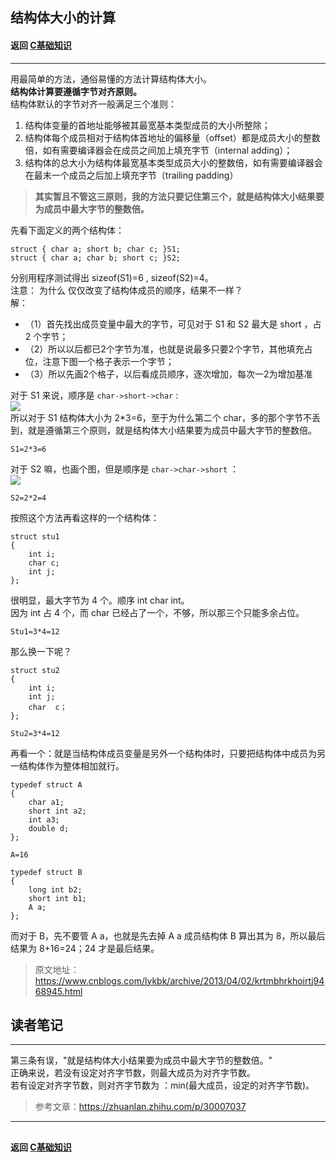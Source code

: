 ## 结构体大小的计算
#### 返回 [C基础知识](../C基础知识.md)


***


用最简单的方法，通俗易懂的方法计算结构体大小。  
**结构体计算要遵循字节对齐原则。**  
结构体默认的字节对齐一般满足三个准则：  
1) 结构体变量的首地址能够被其最宽基本类型成员的大小所整除；
2) 结构体每个成员相对于结构体首地址的偏移量（offset）都是成员大小的整数倍，如有需要编译器会在成员之间加上填充字节（internal adding）；
3) 结构体的总大小为结构体最宽基本类型成员大小的整数倍，如有需要编译器会在最末一个成员之后加上填充字节（trailing padding）

> **其实暂且不管这三原则，我的方法只要记住第三个，就是结构体大小结果要为成员中最大字节的整数倍。**

先看下面定义的两个结构体：  
```
struct { char a; short b; char c; }S1;
struct { char a; char b; short c; }S2;
```
分别用程序测试得出 sizeof(S1)=6 , sizeof(S2)=4。  
注意： 为什么 仅仅改变了结构体成员的顺序，结果不一样？  
解：
- （1）首先找出成员变量中最大的字节，可见对于 S1 和 S2 最大是 short ，占 2 个字节；
- （2）所以以后都已2个字节为准，也就是说最多只要2个字节，其他填充占位，注意下图一个格子表示一个字节；
- （3）所以先画2个格子，以后看成员顺序，逐次增加，每次一2为增加基准

对于 S1 来说，顺序是 `char->short->char` :  
![](https://www.runoob.com/wp-content/uploads/2019/05/8DA2FF64-8FFA-4012-967D-5DB63FB284F5.jpg)  
所以对于 S1 结构体大小为 2*3=6，至于为什么第二个 char，多的那个字节不丢到，就是遵循第三个原则，就是结构体大小结果要为成员中最大字节的整数倍。  
```
S1=2*3=6
```
对于 S2 嘛，也画个图，但是顺序是 `char->char->short` ：  
![](https://www.runoob.com/wp-content/uploads/2019/05/E5BA4CAD-6CB1-4B4C-ABAE-8AAC0437D7DB.jpg)  
```
S2=2*2=4
```
按照这个方法再看这样的一个结构体：
```
struct stu1
{
    int i;
    char c;
    int j;
};
```
很明显，最大字节为 4 个。顺序 int char int。  
因为 int 占 4 个，而 char 已经占了一个，不够，所以那三个只能多余占位。  
```
Stu1=3*4=12
```
那么换一下呢？
```
struct stu2
{
    int i;
    int j;
    char  c；
};
```
```
Stu2=3*4=12
```
再看一个：就是当结构体成员变量是另外一个结构体时，只要把结构体中成员为另一结构体作为整体相加就行。  
```
typedef struct A
{
    char a1;
    short int a2;
    int a3;
    double d;
};

A=16

typedef struct B
{
    long int b2;
    short int b1;
    A a;
};
```
而对于 B，先不要管 A a，也就是先去掉 A a 成员结构体 B 算出其为 8，所以最后结果为 8+16=24；24 才是最后结果。

> 原文地址：https://www.cnblogs.com/lykbk/archive/2013/04/02/krtmbhrkhoirtj9468945.html




## 读者笔记


***


第三条有误，"就是结构体大小结果要为成员中最大字节的整数倍。"  
正确来说，若没有设定对齐字节数，则最大成员为对齐字节数。  
若有设定对齐字节数，则对齐字节数为 ：min(最大成员，设定的对齐字节数)。  
> 参考文章：https://zhuanlan.zhihu.com/p/30007037


***


##
#### 返回 [C基础知识](../C基础知识.md)